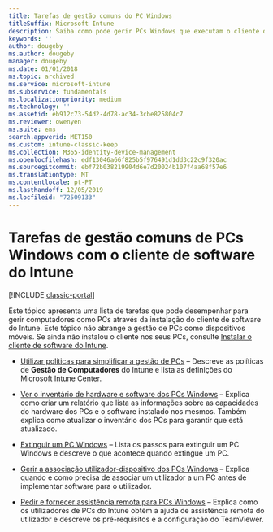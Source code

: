 ```yaml
---
title: Tarefas de gestão comuns do PC Windows
titleSuffix: Microsoft Intune
description: Saiba como pode gerir PCs Windows que executam o cliente de software do Intune.
keywords: ''
author: dougeby
ms.author: dougeby
manager: dougeby
ms.date: 01/01/2018
ms.topic: archived
ms.service: microsoft-intune
ms.subservice: fundamentals
ms.localizationpriority: medium
ms.technology: ''
ms.assetid: eb912c73-54d2-4d78-ac34-3cbe825804c7
ms.reviewer: owenyen
ms.suite: ems
search.appverid: MET150
ms.custom: intune-classic-keep
ms.collection: M365-identity-device-management
ms.openlocfilehash: edf13046a66f825b5f976491d1dd3c22c9f320ac
ms.sourcegitcommit: ebf72b038219904d6e7d20024b107f4aa68f57e6
ms.translationtype: MT
ms.contentlocale: pt-PT
ms.lasthandoff: 12/05/2019
ms.locfileid: "72509133"
---
```

# <a name="common-windows-pc-management-tasks-with-the-intune-software-client"></a>Tarefas de gestão comuns de PCs Windows com o cliente de software do Intune

[!INCLUDE [classic-portal](../includes/classic-portal.md)]

Este tópico apresenta uma lista de tarefas que pode desempenhar para gerir computadores como PCs através da instalação do cliente de software do Intune. Este tópico não abrange a gestão de PCs como dispositivos móveis. Se ainda não instalou o cliente nos seus PCs, consulte [Instalar o cliente de software do Intune](install-the-windows-pc-client-with-microsoft-intune.md).


- [Utilizar políticas para simplificar a gestão de PCs](use-policies-to-simplify-windows-pc-management.md) – Descreve as políticas de **Gestão de Computadores** do Intune e lista as definições do Microsoft Intune Center.

- [Ver o inventário de hardware e software dos PCs Windows](view-hardware-and-software-inventory-for-windows-pcs-in-microsoft-intune.md) – Explica como criar um relatório que lista as informações sobre as capacidades do hardware dos PCs e o software instalado nos mesmos. Também explica como atualizar o inventário dos PCs para garantir que está atualizado.

- [Extinguir um PC Windows](retire-a-windows-pc-with-microsoft-intune.md) – Lista os passos para extinguir um PC Windows e descreve o que acontece quando extingue um PC.

- [Gerir a associação utilizador-dispositivo dos PCs Windows](manage-user-device-linking-for-windows-pcs-with-microsoft-intune.md) – Explica quando e como precisa de associar um utilizador a um PC antes de implementar software para o utilizador.

- [Pedir e fornecer assistência remota para PCs Windows](request-and-provide-remote-assistance-for-windows-pcs-in-microsoft-intune.md) – Explica como os utilizadores de PCs do Intune obtêm a ajuda de assistência remota do utilizador e descreve os pré-requisitos e a configuração do TeamViewer.


